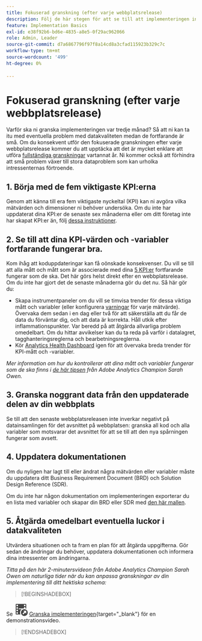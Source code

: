 ```yaml
---
title: Fokuserad granskning (efter varje webbplatsrelease)
description: Följ de här stegen för att se till att implementeringen inte är felfri och att den överensstämmer med dina nyckeltal.
feature: Implementation Basics
exl-id: e38f92b6-bd6e-4835-a8e5-0f29ac962066
role: Admin, Leader
source-git-commit: d7a6867796f97f8a14cd8a3cfad115923b329c7c
workflow-type: tm+mt
source-wordcount: '499'
ht-degree: 0%

---
```


# Fokuserad granskning (efter varje webbplatsrelease)

Varför ska ni granska implementeringen var tredje månad? Så att ni kan ta itu med eventuella problem med datakvaliteten medan de fortfarande är små. Om du konsekvent utför den fokuserade granskningen efter varje webbplatsrelease kommer du att upptäcka att det är mycket enklare att utföra [fullständiga granskningar](/help/implement/review/full-review.md) vartannat år. Ni kommer också att förhindra att små problem växer till stora dataproblem som kan urholka intressenternas förtroende.

## 1. Börja med de fem viktigaste KPI:erna

Genom att känna till era fem viktigaste nyckeltal (KPI) kan ni avgöra vilka mätvärden och dimensioner ni behöver undersöka. Om du inte har uppdaterat dina KPI:er de senaste sex månaderna eller om ditt företag inte har skapat KPI:er än, följ [dessa instruktioner](/help/implement/review/define-kpis.md).

## 2. Se till att dina KPI-värden och -variabler fortfarande fungerar bra.

Kom ihåg att koduppdateringar kan få oönskade konsekvenser. Du vill se till att alla mått och mått som är associerade med dina [5 KPI:er](/help/implement/review/define-kpis.md) fortfarande fungerar som de ska. Det här görs helst direkt efter en webbplatsrelease. Om du inte har gjort det de senaste månaderna gör du det *nu*. Så här gör du:

* Skapa instrumentpaneler om du vill se timvisa trender för dessa viktiga mått och variabler (eller konfigurera [varningar](https://experienceleague.adobe.com/docs/analytics/components/alerts/intellligent-alerts.html?lang=sv-SE) för varje mätvärde). Övervaka dem sedan i en dag eller två för att säkerställa att du får de data du förväntar dig, och att data är korrekta. Håll utkik efter inflammationspunkter. Var beredd på att åtgärda allvarliga problem omedelbart. Om du hittar avvikelser kan du ta reda på varför i datalagret, tagghanteringsreglerna och bearbetningsreglerna.
* Kör [Analytics Health Dashboard](https://express.adobe.com/page/tnNQGNlfzta3b/) igen för att övervaka breda trender för KPI-mått och -variabler.

*Mer information om hur du kontrollerar att dina mått och variabler fungerar som de ska finns i [de här tipsen](https://experienceleaguecommunities.adobe.com/t5/adobe-analytics-discussions/my-five-best-tips-for-keeping-adobe-analytics-humming/td-p/388608) från Adobe Analytics Champion Sarah Owen.*

## 3. Granska noggrant data från den uppdaterade delen av din webbplats

Se till att den senaste webbplatsreleasen inte inverkar negativt på datainsamlingen för det avsnittet på webbplatsen: granska all kod och alla variabler som motsvarar det avsnittet för att se till att den nya spårningen fungerar som avsett.

## 4. Uppdatera dokumentationen

Om du nyligen har lagt till eller ändrat några mätvärden eller variabler måste du uppdatera ditt Business Requirement Document (BRD) och Solution Design Reference (SDR).

Om du inte har någon dokumentation om implementeringen exporterar du en lista med variabler och skapar din BRD eller SDR med [den här mallen](https://experienceleague.adobe.com/docs/analytics-learn/tutorials/implementation/implementation-basics/creating-a-business-requirements-document.html?lang=sv-SE#implementation).

## 5. Åtgärda omedelbart eventuella luckor i datakvaliteten

Utvärdera situationen och ta fram en plan för att åtgärda uppgifterna. Gör sedan de ändringar du behöver, uppdatera dokumentationen och informera dina intressenter om ändringarna.

*Titta på den här 2-minutersvideon från Adobe Analytics Champion Sarah Owen om naturliga tider när du kan anpassa granskningar av din implementering till ditt hektiska schema:*


>[!BEGINSHADEBOX]

Se ![VideoCheckedOut](/help/assets/icons/VideoCheckedOut.svg) [Granska implementeringen](https://video.tv.adobe.com/v/328340?quality=12&learn=on){target="_blank"} för en demonstrationsvideo.

>[!ENDSHADEBOX]


